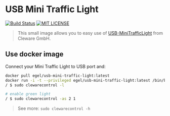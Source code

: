 # USB Mini Traffic Light

[![Build Status](https://travis-ci.org/egel/usb-mini-traffic-light.svg?branch=master)](https://travis-ci.org/egel/usb-mini-traffic-light)
[![MIT LICENSE](http://img.shields.io/badge/license-MIT-yellowgreen.svg?style=square)](https://github.com/egel/usb-mini-traffic-light/blob/master/LICENSE)

> This small image allows you to easy use of [USB-MiniTrafficLight](http://www.cleware-shop.de/epages/63698188.sf/en_US/?ObjectPath=/Shops/63698188/Products/41/SubProducts/41-1) from Cleware GmbH.

## Use docker image

Connect your Mini Traffic Light to USB port and:

```bash
docker pull egel/usb-mini-traffic-light:latest
docker run -i -t --privileged egel/usb-mini-traffic-light:latest /bin/bash
/ $ sudo clewarecontrol -l

# enable green light
/ $ sudo clewarecontrol -as 2 1
```

> See more: `sudo clewarecontrol -h`
